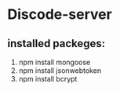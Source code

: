 # Discode-server

## installed packeges:
1. npm install mongoose
2. npm install jsonwebtoken
3. npm install bcrypt
